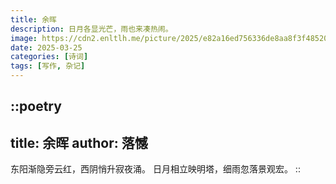 ```yaml
---
title: 余晖
description: 日月各显光芒，雨也来凑热闹。
image: https://cdn2.enltlh.me/picture/2025/e82a16ed756336de8aa8f3f485207e36.avif
date: 2025-03-25
categories: [诗词]
tags: [写作, 杂记]
---
```


::poetry
---
title: 余晖
author: 落憾
---
东阳渐隐旁云红，西阴悄升寂夜涌。
日月相立映明塔，细雨忽落景观宏。
::
